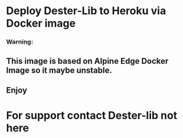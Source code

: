 # Deploy Dester-Lib to Heroku via Docker image

### Warning:

## This image is based on Alpine Edge Docker Image so it maybe unstable.

## Enjoy

# For support contact Dester-lib not here
